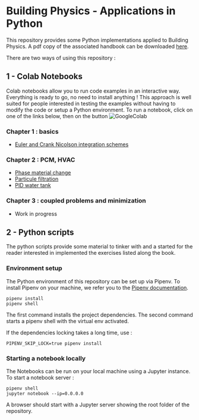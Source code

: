 # Building Physics - Applications in Python

This repository provides some Python implementations applied to Building Physics. A pdf copy of the associated handbook can be downloaded [here](link).

There are two ways of using this repository :

## 1 - Colab Notebooks

Colab notebooks allow you to run code examples in an interactive way. Everything is ready to go, no need to install anything !
This approach is well suited for people interested in testing the examples without having to modify the code or setup a Python environment.
To run a notebook, click on one of the links below, then on the button ![GoogleColab](https://camo.githubusercontent.com/52feade06f2fecbf006889a904d221e6a730c194/68747470733a2f2f636f6c61622e72657365617263682e676f6f676c652e636f6d2f6173736574732f636f6c61622d62616467652e737667 "This is an example")
### Chapter 1 : basics
- [Euler and Crank Nicolson integration schemes](notebooks/chapter_1/Euler_and_CN_schemes.ipynb) 

### Chapter 2 : PCM, HVAC
- [Phase material change](notebooks/chapter_2/PCM.ipynb)  
- [Particule filtration](notebooks/chapter_2/code_IAQ_filtration.ipynb)  
- [PID water tank](notebooks/chapter_2/PID_controller.ipynb)  

### Chapter 3 : coupled problems and minimization

- Work in progress

## 2 - Python scripts

The python scripts provide some material to tinker with and a started for the reader interested in implemented the exercises listed along the book. 

### Environment setup

The Python environment of this repository can be set up via Pipenv. 
To install Pipenv on your machine, we refer you to the [Pipenv documentation](https://pipenv-fork.readthedocs.io/en/latest/install.html).

```shell script
pipenv install
pipenv shell
``` 
The first command installs the project dependencies.
The second command starts a pipenv shell with the virtual env activated.

If the dependencies locking takes a long time, use :

```
PIPENV_SKIP_LOCK=true pipenv install 
```

### Starting a notebook locally 

The Notebooks can be run on your local machine using a Jupyter instance. To start a notebook server :

``` shell script
pipenv shell
jupyter notebook --ip=0.0.0.0
```

A browser should start with a Jupyter server showing the root folder of the repository.

